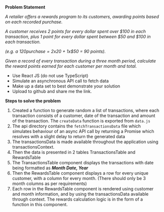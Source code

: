 **Problem Statement**

_*A retailer offers a rewards program to its customers, awarding points based on each recorded purchase.*_

_*A customer receives 2 points for every dollar spent over $100 in each transaction, plus 1 point for every dollar spent between $50 and $100 in each transaction.*_

_*(e.g. a $120 purchase = 2x$20 + 1x$50 = 90 points).*_

_*Given a record of every transaction during a three month period, calculate the reward points earned for each customer per month and total.*_

- Use React JS (do not use TypeScript)
- Simulate an asynchronous API call to fetch data
- Make up a data set to best demonstrate your solution
- Upload to github and share me the link.

**Steps to solve the problem**

1. Created a function to generate random a list of transactions, where each transaction consists of a customer, date of the transaction and amount of the transaction. The `createData` function is exported from `data.js`
2. The api directory contains the `fetchTransactionsData` file which simulates behaviour of an async API call by returning a Promise which resolves with a slight delay to return the generated data
3. The transactionsData is made available throughout the application using transactionsContext.
4. Then the data is presented in 2 tables TransactionsTable and RewardsTable
5. The TransactionsTable component displays the transactions with date being formatted as **_Month Date, Year_**
6. Then the RewardsTable component displays a row for every unique customer, with a column for every month. (There should only be 3 month columns as per requirements)
7. Each row in the RewardsTable component is rendered using customer and month information, and by using the transactionsData available through context. The rewards calculation logic is in the form of a function in this component.
